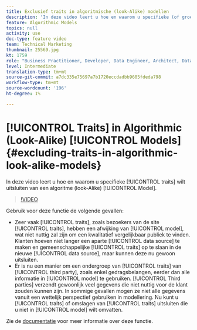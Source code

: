 ```yaml
---
title: Exclusief traits in algoritmische (look-Alike) modellen
description: 'In deze video leert u hoe en waarom u specifieke (of groepen) kenmerken wilt uitsluiten van een Algorithmic (Look-Alike)-model. '
feature: Algorithmic Models
topics: null
activity: use
doc-type: feature video
team: Technical Marketing
thumbnail: 25569.jpg
kt: 1759
role: "Business Practitioner, Developer, Data Engineer, Architect, Data Architect, Administrator, Leader"
level: Intermediate
translation-type: tm+mt
source-git-commit: a7dc335e75697a7b1720eccdadbb9605fdeda798
workflow-type: tm+mt
source-wordcount: '196'
ht-degree: 1%

---
```



# [!UICONTROL Traits] in Algorithmic (Look-Alike) [!UICONTROL Models] {#excluding-traits-in-algorithmic-look-alike-models}

In deze video leert u hoe en waarom u specifieke [!UICONTROL traits] wilt uitsluiten van een algoritme (look-Alike) [!UICONTROL Model].

>[!VIDEO](https://video.tv.adobe.com/v/25569/?quality=12)

Gebruik voor deze functie de volgende gevallen:

* Zeer vaak [!UICONTROL traits], zoals bezoekers van de site [!UICONTROL traits], hebben een afwijking van [!UICONTROL model], wat niet nuttig zal zijn om een kwalitatief vergelijkbaar publiek te vinden. Klanten hoeven niet langer een aparte [!UICONTROL data source] te maken en gemeenschappelijke [!UICONTROL traits] op te slaan in de nieuwe [!UICONTROL data source], maar kunnen deze nu gewoon uitsluiten.
* Er is nu een manier om een ondergroep van [!UICONTROL traits] van [!UICONTROL third party], zoals enkel gedragsbelangen, eerder dan alle informatie in [!UICONTROL model] te gebruiken. [!UICONTROL Third parties] verzendt gewoonlijk veel gegevens die niet nuttig voor de klant zouden kunnen zijn. In sommige gevallen mogen ze niet alle gegevens vanuit een wettelijk perspectief gebruiken in modellering. Nu kunt u [!UICONTROL traits] of omslagen van [!UICONTROL traits] uitsluiten die u niet in [!UICONTROL model] wilt omvatten.

Zie de [documentatie](https://marketing.adobe.com/resources/help/en_US/aam/trait-exclusion-algo-models.html) voor meer informatie over deze functie.